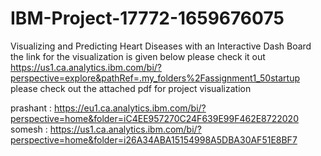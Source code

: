 # IBM-Project-17772-1659676075
Visualizing and Predicting Heart Diseases with an Interactive Dash Board
the link for the visualization is given below please check it out
https://us1.ca.analytics.ibm.com/bi/?perspective=explore&pathRef=.my_folders%2Fassignment1_50startup
please check out the attached pdf for project visualization

prashant : https://eu1.ca.analytics.ibm.com/bi/?perspective=home&folder=iC4EE957270C24F639E99F462E8722020
somesh : https://us1.ca.analytics.ibm.com/bi/?perspective=home&folder=i26A34ABA15154998A5DBA30AF51E8BF7
